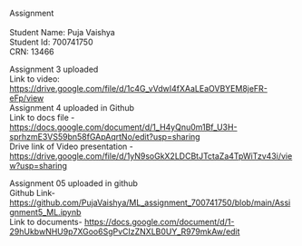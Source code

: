 Assignment
<br/>
<br/>
Student Name: Puja Vaishya<br/>
Student Id: 700741750<br/>
CRN: 13466<br/>

Assignment 3 uploaded<br/>
Link to video: https://drive.google.com/file/d/1c4G_vVdwI4fXAaLEaOVBYEM8jeFR-eFp/view<br/>
Assignment 4 uploaded in Github <br/>
Link to docs file - https://docs.google.com/document/d/1_H4yQnu0m1Bf_U3H-sprhzmE3VS59bn58fGApAqrtNo/edit?usp=sharing <br/>
Drive link of Video presentation - https://drive.google.com/file/d/1yN9soGkX2LDCBtJTctaZa4TpWiTzv43i/view?usp=sharing

Assignment 05 uploaded in github <br/>
Github Link- https://github.com/PujaVaishya/ML_assignment_700741750/blob/main/Assignment5_ML.ipynb <br/>
Link to documents- https://docs.google.com/document/d/1-29hUkbwNHU9p7XGoo6SgPvCIzZNXLB0UY_R979mkAw/edit

